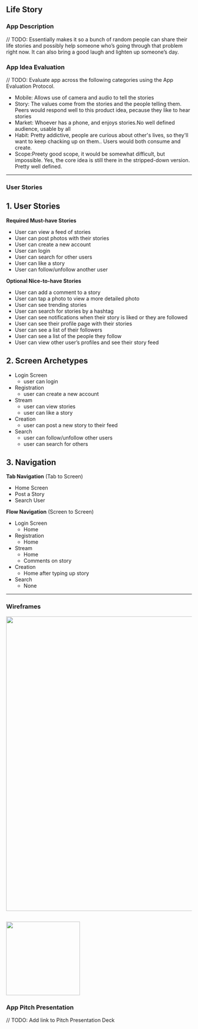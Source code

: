 ## Life Story

### App Description
// TODO: Essentially makes it so a bunch of random people can share their life stories and possibly help someone who’s going through that problem right now. It can also bring a good laugh and lighten up someone’s day.
### App Idea Evaluation
// TODO: Evaluate app across the following categories using the App Evaluation Protocol.

- Mobile: Allows use of camera and audio to tell the stories
- Story: The values come from the stories and the people telling them. Peers would respond well to this product idea, pecause they like to hear stories
- Market: Whoever has a phone, and enjoys stories.No well defined audience, usable by all
- Habit: Pretty addictive, people are curious about other's lives, so they'll want to keep chacking up on them.. Users would both consume and create.
- Scope:Preety good scope, it would be somewhat difficult, but impossible. Yes, the core idea is still there in the stripped-down version. Pretty well defined.

---

### User Stories

## 1. User Stories

**Required Must-have Stories**

* User can view a feed of stories
* User can post photos with their stories
* User can create a new account
* User can login
* User can search for other users
* User can like a story
* User can follow/unfollow another user

**Optional Nice-to-have Stories**

* User can add a comment to a story
* User can tap a photo to view a more detailed photo
* User can see trending stories
* User can search for stories by a hashtag
* User can see notifications when their story is liked or they are followed
* User can see their profile page with their stories
* User can see a list of their followers
* User can see a list of the people they follow
* User can view other user’s profiles and see their story feed

## 2. Screen Archetypes

* Login Screen
  * user can login
* Registration
  * user can create a new account
* Stream
  * user can view stories
  * user can like a story
* Creation
  * user can post a new story to their feed
* Search
  * user can follow/unfollow other users
  * user can search for others
  
## 3. Navigation

**Tab Navigation** (Tab to Screen)

* Home Screen
* Post a Story
* Search User

**Flow Navigation** (Screen to Screen)

* Login Screen
   * Home
* Registration
   * Home
* Stream
   * Home
   * Comments on story
* Creation
   * Home after typing up story
* Search
   * None

---

### Wireframes
<img src="https://imgur.com/a/EyvEIz2" width="800" />


<img src="http://g.recordit.co/D5BKjMSQOk.gif" width=200><br>
---

### App Pitch Presentation
// TODO: Add link to Pitch Presentation Deck
